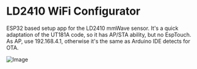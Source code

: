 # LD2410 WiFi Configurator

ESP32 based setup app for the LD2410 mmWave sensor. It's a quick adaptation of the UT181A code, so it has AP/STA ability, but no EspTouch. As AP, use 192.168.4.1, otherwise it's the same as Arduino IDE detects for OTA.

![Image](https://www.curioustech.net/images/ld2410.png)  
